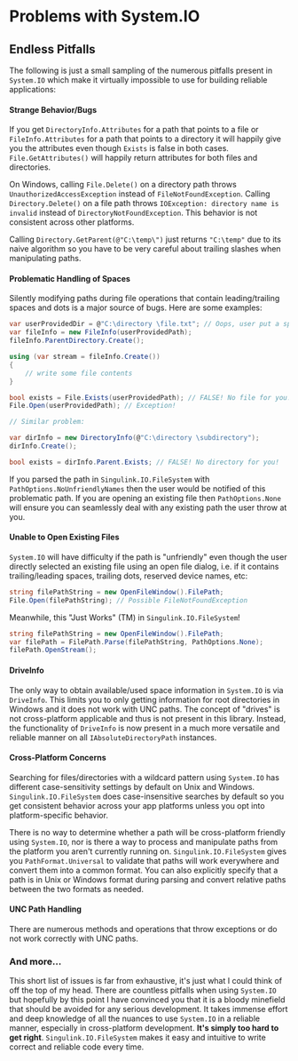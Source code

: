 <div class="article">

# Problems with System.IO

## Endless Pitfalls

The following is just a small sampling of the numerous pitfalls present in `System.IO` which make it virtually impossible to use for building reliable applications:

#### Strange Behavior/Bugs

If you get `DirectoryInfo.Attributes` for a path that points to a file or `FileInfo.Attributes` for a path that points to a directory it will happily give you the attributes even though `Exists` is false in both cases. `File.GetAttributes()` will happily return attributes for both files and directories.

On Windows, calling `File.Delete()` on a directory path throws `UnauthorizedAccessException` instead of `FileNotFoundException`. Calling `Directory.Delete()` on a file path throws `IOException: directory name is invalid` instead of `DirectoryNotFoundException`. This behavior is not consistent across other platforms.

Calling `Directory.GetParent(@"C:\temp\")` just returns `"C:\temp"` due to its naive algorithm so you have to be very careful about trailing slashes when manipulating paths.

#### Problematic Handling of Spaces

Silently modifying paths during file operations that contain leading/trailing spaces and dots is a major source of bugs. Here are some examples:

```c#
var userProvidedDir = @"C:\directory \file.txt"; // Oops, user put a space after the directory.
var fileInfo = new FileInfo(userProvidedPath);
fileInfo.ParentDirectory.Create();

using (var stream = fileInfo.Create())
{
    // write some file contents
}

bool exists = File.Exists(userProvidedPath); // FALSE! No file for you!
File.Open(userProvidedPath); // Exception!

// Similar problem:

var dirInfo = new DirectoryInfo(@"C:\directory \subdirectory");
dirInfo.Create();

bool exists = dirInfo.Parent.Exists; // FALSE! No directory for you!
```

If you parsed the path in `Singulink.IO.FileSystem` with `PathOptions.NoUnfriendlyNames` then the user would be notified of this problematic path. If you are opening an existing file then `PathOptions.None` will ensure you can seamlessly deal with any existing path the user throw at you.

#### Unable to Open Existing Files

`System.IO` will have difficulty if the path is "unfriendly" even though the user directly selected an existing file using an open file dialog, i.e. if it contains trailing/leading spaces, trailing dots, reserved device names, etc:

```c#
string filePathString = new OpenFileWindow().FilePath;
File.Open(filePathString); // Possible FileNotFoundException
```

Meanwhile, this "Just Works" (TM) in `Singulink.IO.FileSystem`!

```c#
string filePathString = new OpenFileWindow().FilePath;
var filePath = FilePath.Parse(filePathString, PathOptions.None);
filePath.OpenStream(); 
```

#### DriveInfo

The only way to obtain available/used space information in `System.IO` is via `DriveInfo`. This limits you to only getting information for root directories in Windows and it does not work with UNC paths. The concept of "drives" is not cross-platform applicable and thus is not present in this library. Instead, the functionality of `DriveInfo` is now present in a much more versatile and reliable manner on all `IAbsoluteDirectoryPath` instances.

#### Cross-Platform Concerns

Searching for files/directories with a wildcard pattern using `System.IO` has different case-sensitivity settings by default on Unix and Windows. `Singulink.IO.FileSystem` does case-insensitive searches by default so you get consistent behavior across your app platforms unless you opt into platform-specific behavior.

There is no way to determine whether a path will be cross-platform friendly using `System.IO`, nor is there a way to process and manipulate paths from the platform you aren't currently running on. `Singulink.IO.FileSystem` gives you `PathFormat.Universal` to validate that paths will work everywhere and convert them into a common format. You can also explicitly specify that a path is in Unix or Windows format during parsing and convert relative paths between the two formats as needed.

#### UNC Path Handling

There are numerous methods and operations that throw exceptions or do not work correctly with UNC paths.

### And more...

This short list of issues is far from exhaustive, it's just what I could think of off the top of my head. There are countless pitfalls when using `System.IO` but hopefully by this point I have convinced you that it is a bloody minefield that should be avoided for any serious development. It takes immense effort and deep knowledge of all the nuances to use `System.IO` in a reliable manner, especially in cross-platform development. **It's simply too hard to get right**. `Singulink.IO.FileSystem` makes it easy and intuitive to write correct and reliable code every time.

</div>